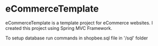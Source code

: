 # eCommerceTemplate
eCommerceTemplate is a template project for eCommerce websites. I created this project using Spring MVC Framework. 

To setup database run commands in shopbee.sql file in '/sql' folder
